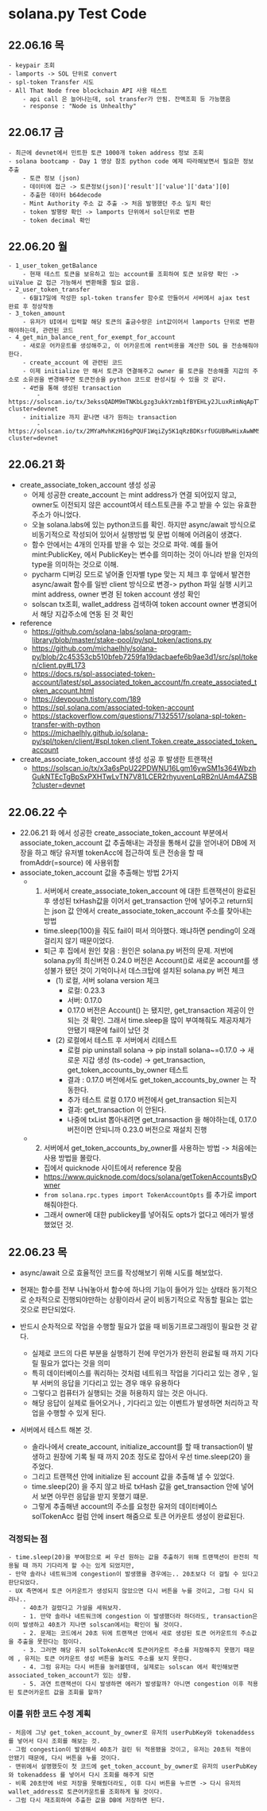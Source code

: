 # solana.py Test Code

## 22.06.16 목
    - keypair 조회
    - lamports -> SOL 단위로 convert
    - spl-token Transfer 시도
    - All That Node free blockchain API 사용 테스트
        - api call 은 늘어나는데, sol transfer가 안됨. 잔액조회 등 가능했음
        - response : "Node is Unhealthy"

## 22.06.17 금
    - 최근에 devnet에서 민트한 토큰 1000개 token address 정보 조회
    - solana bootcamp - Day 1 영상 참조 python code 예제 따라해보면서 필요한 정보 추출
        - 토큰 정보 (json)
        - 데이터에 접근 -> 토큰정보(json)['result']['value']['data'][0]
        - 추출한 데이터 b64decode
        - Mint Authority 주소 값 추출 -> 처음 발행했던 주소 일치 확인
        - token 발행량 확인 -> lamports 단위에서 sol단위로 변환
        - token decimal 확인

## 22.06.20 월
    - 1_user_token_getBalance
        - 현재 테스트 토큰을 보유하고 있는 account를 조회하여 토큰 보유량 확인 -> uiValue 값 접근 가능해서 변환해줄 필요 없음. 
    - 2_user_token_transfer
        - 6월17일에 작성한 spl-token transfer 함수로 만들어서 서버에서 ajax test 완료 후 정상작동
    - 3_token_amount
        - 유저가 UI에서 입력할 해당 토큰의 출금수량은 int값이어서 lamports 단위로 변환해야하는데, 관련된 코드
    - 4_get_min_balance_rent_for_exempt_for_account
        - 새로운 어카운트를 생성해주고, 이 어카운트에 rent비용을 계산한 SOL 을 전송해줘야한다.
        - create_account 에 관련된 코드
        - 이제 initialize 만 해서 토큰과 연결해주고 owner 를 토큰을 전송해줄 지갑의 주소로 소유권을 변경해주면 토큰전송을 python 코드로 완성시킬 수 있을 것 같다.
        - 4번을 통해 생성된 transaction
            - https://solscan.io/tx/3ekssQADM9mTNKbLgzg3ukkYzmb1fBYEHLy2JLuxRimNqApTTNyxzX9cAda28JSeoLsM2Gv2ttX5Zvwbj5tf14Qf?cluster=devnet
        - initialize 까지 끝나면 내가 원하는 transaction
            - https://solscan.io/tx/2MYaMvhKzH16gPQUF1WqiZy5K1qRzBDKsrfUGUBRwHixAwWMSuu2EyzV9Q7kr6FaPuc7bsraLRJ8gGjzSJtxaPyC?cluster=devnet

## 22.06.21 화
- create_associate_token_account 생성 성공
    - 어제 성공한 create_account 는 mint address가 연결 되어있지 않고, owner도 이전되지 않은 account여서 테스트토큰을 주고 받을 수 있는 유효한 주소가 아니었다.
    - 오늘 solana.labs에 있는 python코드를 확인. 하지만 async/await 방식으로 비동기적으로 작성되어 있어서 실행방법 및 문법 이해에 어려움이 생겼다.
    - 함수 안에서는 4개의 인자를 받을 수 있는 것으로 파악. 예를 들어 mint:PublicKey, 에서 PublicKey는 변수를 의미하는 것이 아니라 받을 인자의 type을 의미하는 것으로 이해.
    - pycharm 디버깅 모드로 넣어줄 인자별 type 맞는 지 체크 후 앞에서 발견한 async/await 함수를 일반 client 방식으로 변경-> python 파일 실행 시키고 mint address, owner 변경 된 token account 생성 확인
    - solscan tx조회, wallet_address 검색하여 token account owner 변경되어서 해당 지갑주소에 연동 된 것 확인
- reference 
    - https://github.com/solana-labs/solana-program-library/blob/master/stake-pool/py/spl_token/actions.py
    - https://github.com/michaelhly/solana-py/blob/2c45353cb510bfeb7259fa19dacbaefe6b9ae3d1/src/spl/token/client.py#L173
    - https://docs.rs/spl-associated-token-account/latest/spl_associated_token_account/fn.create_associated_token_account.html
    - https://devpouch.tistory.com/189
    - https://spl.solana.com/associated-token-account
    - https://stackoverflow.com/questions/71325517/solana-spl-token-transfer-with-python
    - https://michaelhly.github.io/solana-py/spl/token/client/#spl.token.client.Token.create_associated_token_account
- create_associate_token_account 생성 성공 후 발생한 트랜잭션
    - https://solscan.io/tx/x3a6sPpU22PDWNU16Lgm16ywSM1s364WbzhGukNTEcTgBpSxPXHTwLvTN7V81LCER2rhyuvenLqRB2nUAm4AZSB?cluster=devnet

## 22.06.22 수
- 22.06.21 화 에서 성공한 create_associate_token_account 부분에서 associate_token_account 값 추출해내는 과정을 통해서 값을 얻어내어 DB에 저장을 하고 해당 유저별 tokenAcc에 접근하여 토큰 전송을 할 때 fromAddr(=source) 에 사용위함
- associate_token_account 값을 추출해는 방법 2가지 
    - 1. 서버에서 create_associate_token_account 에 대한 트랜잭션이 완료된 후 생성된 txHash값을 이어서 get_transaction 안에 넣어주고 return되는 json 값 안에서  create_associate_token_account 주소를 찾아내는 방법
        - time.sleep(100)을 줘도 fail이 떠서 의아했다. 왜냐하면 pending이 오래 걸리지 않기 때문이었다.
        - 퇴근 후 집에서 원인 찾음 : 원인은 solana.py 버전의 문제. 저번에 solana.py의 최신버전 0.24.0 버전은 Account()로 새로운 account를 생성불가 됐던 것이 기억이나서 데스크탑에 설치된 solana.py 버전 체크
            - (1) 로컬, 서버 solana version 체크
                - 로컬: 0.23.3
                - 서버: 0.17.0
                - 0.17.0 버전은 Account() 는 됐지만, get_transaction 제공이 안되는 것 확인. 그래서 time.sleep을 많이 부여해줘도 제공자체가 안됐기 때문에 fail이 났던 것 
            - (2) 로컬에서 테스트 후 서버에서 리테스트
                - 로컬 pip uninstall solana →  pip install solana~=0.17.0 → 새로운 지갑 생성 (ts-code) → get_transaction, get_token_accounts_by_owner 테스트
                - 결과 : 0.17.0 버전에서도 get_token_accounts_by_owner 는 작동한다.
                - 추가 테스트 로컬 0.17.0 버전에서 get_transaction 되는지 
                - 결과: get_transaction 이 안된다.
                - 나중에 txList 뽑아내려면 get_transaction 을 해야하는데, 0.17.0 버전이면 안되니까 0.23.0 버전으로 재설치 진행
    - 2. 서버에서 get_token_accounts_by_owner를 사용하는 방법 -> 처음에는 사용 방법을 몰랐다.
        - 집에서 quicknode 사이트에서 reference 찾음
        - https://www.quicknode.com/docs/solana/getTokenAccountsByOwner
        - `from solana.rpc.types import TokenAccountOpts` 를 추가로 import 해줘야한다.
        - 그래서 owner에 대한 publickey를 넣어줘도 opts가 없다고 에러가 발생했었던 것.

## 22.06.23 목
- async/await 으로 효율적인 코드를 작성해보기 위해 시도를 해보았다.
- 현재는 함수를 전부 나눠놓아서 함수에 하나의 기능이 들어가 있는 상태라 동기적으로 순차적으로 진행되야만하는 상황이라서 굳이 비동기적으로 작동할 필요는 없는 것으로 판단되었다.
- 반드시 순차적으로 작업을 수행할 필요가 없을 때 비동기프로그래밍이 필요한 것 같다.
    - 실제로 코드의 다른 부분을 실행하기 전에 무언가가 완전히 완료될 때 까지 기다릴 필요가 없다는 것을 의미
    - 특히 데이터베이스를 쿼리하는 것처럼 네트워크 작업을 기다리고 있는 경우 , 일부 서버의 응답을 기다리고 있는 경우 매우 유용하다
    - 그렇다고 컴퓨터가 실행되는 것을 허용하지 않는 것은 아니다. 
    - 해당 응답이 실제로 들어오거나 , 기다리고 있는 이벤트가 발생하면 처리하고 작업을 수행할 수 있게 된다.

- 서버에서 테스트 해본 것.
    - 솔라나에서 create_account, initialize_account를 할 때 transaction이 발생하고 원장에 기록 될 때 까지 20초 정도로 잡아서 우선 time.sleep(20) 을 주었다. 
    - 그리고 트랜잭션 안에 initialize 된 account 값을 추출해 낼 수 있었다. 
    - time.sleep(20) 을 주지 않고 바로 txHash 값을 get_transaction 안에 넣어서 보면 아무런 응답을 받지 못했기 떄문.
    - 그렇게 추출해낸 account의 주소를 요청한 유저의 데이터베이스 solTokenAcc 컬럼 안에 insert 해줌으로 토큰 어카운트 생성이 완료된다.

### 걱정되는 점
    - time.sleep(20)을 부여함으로 써 우선 원하는 값을 추출하기 위해 트랜잭션이 완전히 적용될 때 까지 기다리게 할 수는 있게 되었지만,
    - 만약 솔라나 네트워크에 congestion이 발생했을 경우에는.. 20초보다 더 걸릴 수 있다고 판단되었다.
    - UX 측면에서 토큰 어카운트가 생성되지 않았으면 다시 버튼을 누를 것이고, 그럼 다시 되려나.. 
        - 40초가 걸렸다고 가설을 세워보자.
        - 1. 만약 솔라나 네트워크에 congestion 이 발생했더라 하더라도, transaction은 이미 발생하고 40초가 지나면 solscan에서는 확인이 될 것이다.
        - 2. 문제는 코드에서 20초 뒤에 트랜잭션 안에서 새로 생성된 토큰 어카운트의 주소값을 추출을 못한다는 점이다.
        - 3. 그러면 해당 유저 solTokenAcc에 토큰어카운트 주소를 저장해주지 못했기 때문에 , 유저는 토큰 어카운트 생성 버튼을 눌러도 주소를 보지 못한다.
        - 4. 그럼 유저는 다시 버튼을 눌러볼텐데, 실제로는 solscan 에서 확인해보면 associated_token_account가 있는 상황. 
        - 5. 과연 트랜잭션이 다시 발생하면 에러가 발생할까? 아니면 congestion 이후 적용된 토큰어카운트 값을 조회를 할까? 
### 이를 위한 코드 수정 계획
    - 처음에 그냥 get_token_account_by_owner로 유저의 userPubKey와 tokenaddess 를 넣어서 다시 조회를 해보는 것.
    - 그럼 congestion이 발생해서 40초가 걸린 뒤 적용됐을 것이고, 유저는 20초뒤 적용이 안됐기 때문에, 다시 버튼을 누를 것이다.
    - 맨위에서 설명했듯이 첫 코드에 get_token_account_by_owner로 유저의 userPubKey와 tokenaddess 를 넣어서 다시 조회를 해주게 되면
    - 비록 20초만에 바로 저장을 못해줬더라도, 이후 다시 버튼을 누르면 -> 다시 유저의 wallet_address로 토큰어카운트를 조회하게 될 것이다.
    - 그럼 다시 재조회하여 추출한 값을 DB에 저장하면 된다.